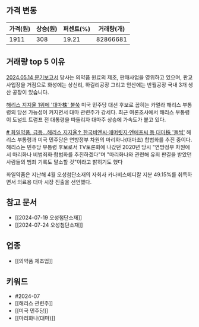 ## 가격 변동
| 가격(원) | 상승(원) | 퍼센트(%) | 거래량(개)   |
| ----- | ----- | ------ | -------- |
| 1911  | 308   | 19.21  | 82866681 |
## 거래량 top 5 이유
[2024.05.14 분기보고서](https://dart.fss.or.kr/dsaf001/main.do?rcpNo=20240514001275)
당사는 의약품 원료의 제조, 판매사업을 영위하고 있으며, 판교 사업장을 거점으로 화성에는 상신리, 하길리공장 그리고 안산에는 반월공장 국내 3개 생산 공장이 있습니다.

[해리스 지지율 1위에 '대마株' 불쑥](https://n.news.naver.com/mnews/article/009/0005339983)
미국 민주당 대선 후보로 꼽히는 카멀라 해리스 부통령의 당선 가능성이 커지면서 대마 관련주가 강세다. 최근 여론조사에서 해리스 부통령이 도널드 트럼프 전 대통령을 따돌리자 대마주 상승에 가속도가 붙고 있다.

[# 화일약품, 급등…해리스 지지율↑ 한국비엔씨·애머릿지·엔에프씨 등 대마株 '들썩'](https://www.yeongnam.com/web/view.php?key=20240724000949215)
해리스 부통령과 미국 민주당은 연방정부 차원의 마리화나(대마초) 합법화를 추진 중이다. 해리스는 민주당 부통령 후보로서 TV토론회에 나갔던 2020년 당시 "연방정부 차원에서 마리화나 비범죄화·합법화를 추진하겠다"며 "마리화나와 관련해 유죄 판결을 받았던 사람들의 범죄 기록도 말소할 것"이라고 밝히기도 했다  
  
화일약품은 지난해 4월 오성첨단소재의 자회사 카나비스메디칼 지분 49.15%를 취득하면서 의료용 대마 시장 진출을 선언했다.
## 참고 문서
- [[2024-07-19 오성첨단소재]]
- [[2024-07-24 오성첨단소재]]
## 업종
- [[의약품 제조업]]
## 키워드
- #2024-07 
- [[해리스 관련주]]
- [[미국 민주당]]
- [[마리화나(대마)]]